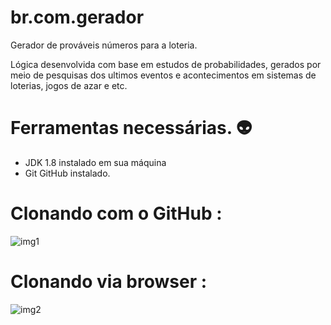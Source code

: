 # br.com.gerador
Gerador de prováveis números para a loteria.


Lógica desenvolvida com base em estudos de probabilidades, gerados por meio de pesquisas dos ultimos eventos e acontecimentos em sistemas de loterias, jogos de azar e etc.  

# Ferramentas necessárias.  :alien:
- JDK 1.8 instalado em sua máquina 
- Git GitHub instalado.

# Clonando com o GitHub :
![img1](https://cloud.githubusercontent.com/assets/18149642/25498236/960be994-2b5d-11e7-86ee-fe9a7c6b3c14.png)

# Clonando via browser  :
![img2](https://cloud.githubusercontent.com/assets/18149642/25498407/3f0e62c4-2b5e-11e7-8e25-b421b2049cb2.png)


